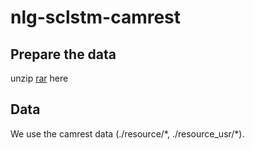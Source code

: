 # nlg-sclstm-camrest

## Prepare the data

unzip [rar](https://tatk-data.s3-ap-northeast-1.amazonaws.com/nlg_sclstm_camrest.zip) here

## Data

We use the camrest data (./resource/\*, ./resource_usr/\*).
